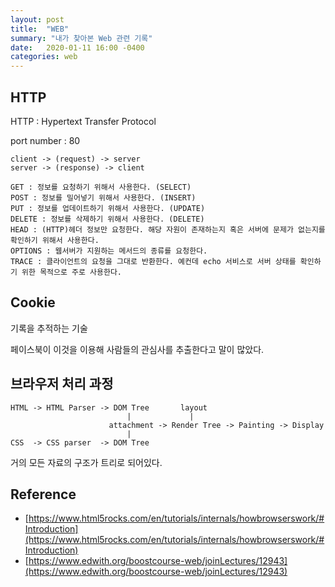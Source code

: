 ```yaml
---
layout: post
title:  "WEB"
summary: "내가 찾아본 Web 관련 기록"
date:   2020-01-11 16:00 -0400
categories: web
---
```


## HTTP
HTTP : Hypertext Transfer Protocol

port number : 80

```
client -> (request) -> server
server -> (response) -> client
```

```
GET : 정보를 요청하기 위해서 사용한다. (SELECT)
POST : 정보를 밀어넣기 위해서 사용한다. (INSERT)
PUT : 정보를 업데이트하기 위해서 사용한다. (UPDATE)
DELETE : 정보를 삭제하기 위해서 사용한다. (DELETE)
HEAD : (HTTP)헤더 정보만 요청한다. 해당 자원이 존재하는지 혹은 서버에 문제가 없는지를 확인하기 위해서 사용한다.
OPTIONS : 웹서버가 지원하는 메서드의 종류를 요청한다.
TRACE : 클라이언트의 요청을 그대로 반환한다. 예컨데 echo 서비스로 서버 상태를 확인하기 위한 목적으로 주로 사용한다.
```

## Cookie
기록을 추적하는 기술

페이스북이 이것을 이용해 사람들의 관심사를 추출한다고 말이 많았다.


## 브라우저 처리 과정

```
HTML -> HTML Parser -> DOM Tree       layout
                          |             |
                      attachment -> Render Tree -> Painting -> Display
                          |
CSS  -> CSS parser  -> DOM Tree
```

거의 모든 자료의 구조가 트리로 되어있다.

## Reference
- [https://www.html5rocks.com/en/tutorials/internals/howbrowserswork/#Introduction](https://www.html5rocks.com/en/tutorials/internals/howbrowserswork/#Introduction)
- [https://www.edwith.org/boostcourse-web/joinLectures/12943](https://www.edwith.org/boostcourse-web/joinLectures/12943)
